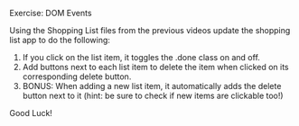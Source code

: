 Exercise: DOM Events

Using the Shopping List files from the previous videos update the shopping list app to do the following:

1. If you click on the list item, it toggles the .done class on and off.
2. Add buttons next to each list item to delete the item when clicked on its corresponding delete button.
3. BONUS: When adding a new list item, it automatically adds the delete button next to it (hint: be sure to check if new items are clickable too!)

Good Luck!

